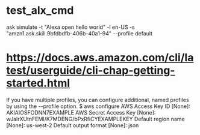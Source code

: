 # test_alx_cmd

ask simulate -t "Alexa open hello world" -l en-US -s "amzn1.ask.skill.9bfdbdfb-406b-40a1-94" --profile default

# https://docs.aws.amazon.com/cli/latest/userguide/cli-chap-getting-started.html
If you have multiple profiles, you can configure additional, named profiles by using the --profile option.
$ aws configure
AWS Access Key ID [None]: AKIAIOSFODNN7EXAMPLE
AWS Secret Access Key [None]: wJalrXUtnFEMI/K7MDENG/bPxRfiCYEXAMPLEKEY
Default region name [None]: us-west-2
Default output format [None]: json
